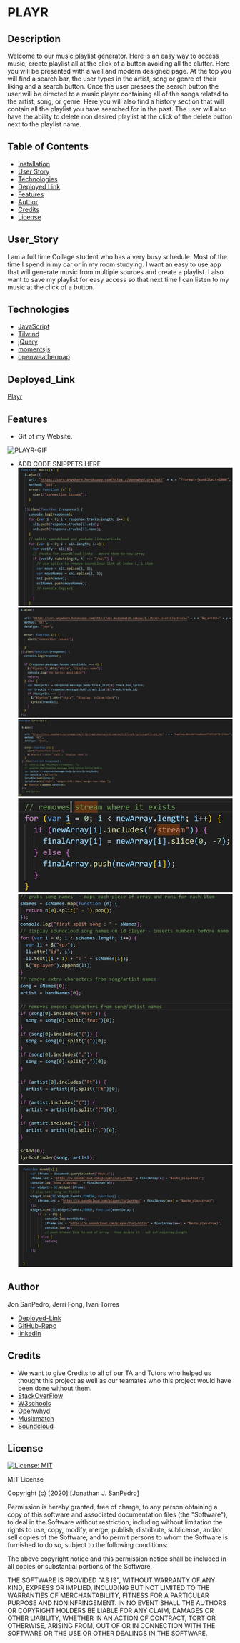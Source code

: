 # PLAYR


## Description 
Welcome to our music playlist generator. Here is an easy way to access music, create playlist all at the click of a button avoiding all the clutter. Here you will be presented with a well and modern designed page. At the top you will find a search bar, the user types in the artist, song or genre of their liking and a search button. Once the user presses the search button the user will be directed to a music player containing all of the songs related to the artist, song, or genre. Here you will also find a history section that will contain all the playlist you have searched for in the past. The user will also have the ability to delete non desired playlist at the click of the delete button next to the playlist name.

## Table of Contents
* [Installation](#installation)
* [User Story](#user_story)
* [Technologies](#technologies)
* [Deployed Link](#deployed_link)
* [Features](#features)
* [Author](#author)
* [Credits](#credits)
* [License](#license)


## User_Story
I am a full time Collage student who has a very busy schedule. Most of the time I spend in my car or in my room studying. I want an easy to use app that will generate music from multiple sources and create a playlist. I also want to save my playlist for easy access so that next time I can listen to my music at the click of a button. 

## Technologies
* [JavaScript](https://www.w3schools.com/js/)
* [Tilwind](https://tailwindcss.com/)
* [jQuery](https://jquery.com/)
* [momentsjs](https://momentjs.com/)
* [openweathermap](https://openweathermap.org/)

## Deployed_Link
[Playr](https://jsp117.github.io/Playr/)

## Features
* Gif of my Website. 

![PLAYR-GIF](Work-Gif-HW.gif)

* ADD CODE SNIPPETS HERE
![Openwhyd AJAX Call](./assets/openwhydajax.png)
![Lyrics Ajax Call](./assets/lyricsajax.png)
![Lyrics Grab](./assets/lyricsajaxgrab.png)
![String Manipulation](./assets/stringmanipulation.png)
![String Manipulation 2](./assets/stringmanipulation2.png)
![Soundcloud Widget](./assets/soundcloudWidget.png)

## Author
Jon SanPedro, Jerri Fong, Ivan Torres
* [Deployed-Link]()
* [GitHub-Repo]()
* [linkedIn]()

## Credits
* We want to give Credits to all of our TA and Tutors who helped us thought this project as well as our teamates who this project would have been done without them. 
* [StackOverFlow](https://stackoverflow.com/)
* [W3schools](https://www.w3schools.com/)
* [Openwhyd](https://github.com/openwhyd/openwhyd/blob/master/docs/API.md)
* [Musixmatch](https://developer.musixmatch.com/)
* [Soundcloud](https://developers.soundcloud.com/docs/api/html5-widget)




## License
[![License: MIT](https://img.shields.io/badge/License-MIT-yellow.svg)](https://opensource.org/licenses/MIT)

MIT License

Copyright (c) [2020] [Jonathan J. SanPedro]

Permission is hereby granted, free of charge, to any person obtaining a copy
of this software and associated documentation files (the "Software"), to deal
in the Software without restriction, including without limitation the rights
to use, copy, modify, merge, publish, distribute, sublicense, and/or sell
copies of the Software, and to permit persons to whom the Software is
furnished to do so, subject to the following conditions:

The above copyright notice and this permission notice shall be included in all
copies or substantial portions of the Software.

THE SOFTWARE IS PROVIDED "AS IS", WITHOUT WARRANTY OF ANY KIND, EXPRESS OR
IMPLIED, INCLUDING BUT NOT LIMITED TO THE WARRANTIES OF MERCHANTABILITY,
FITNESS FOR A PARTICULAR PURPOSE AND NONINFRINGEMENT. IN NO EVENT SHALL THE
AUTHORS OR COPYRIGHT HOLDERS BE LIABLE FOR ANY CLAIM, DAMAGES OR OTHER
LIABILITY, WHETHER IN AN ACTION OF CONTRACT, TORT OR OTHERWISE, ARISING FROM,
OUT OF OR IN CONNECTION WITH THE SOFTWARE OR THE USE OR OTHER DEALINGS IN THE
SOFTWARE.